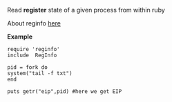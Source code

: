 Read **register** state of a given process from within ruby

About reginfo [here](http://cipher.org.uk/2009/08/19/read-registers-with-ruby/)

**Example**
```
require 'reginfo'  
include  RegInfo  

pid = fork do  
system("tail -f txt")  
end  
  
puts getr("eip",pid) #here we get EIP  
```